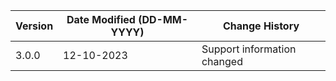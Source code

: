 | **Version** | **Date Modified (DD-MM-YYYY)** | **Change History**                          |
|-------------|--------------------------------|---------------------------------------------|
| 3.0.0       | 12-10-2023                     | Support information changed                 |
